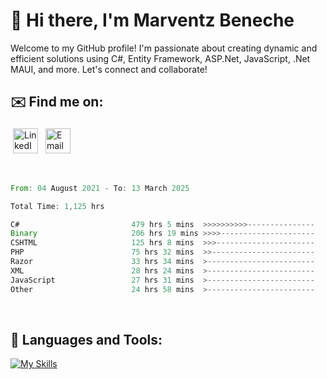 # 👋 Hi there, I'm Marventz Beneche

Welcome to my GitHub profile! I'm passionate about creating dynamic and efficient solutions using C#, Entity Framework, ASP.Net, JavaScript, .Net MAUI, and more. Let's connect and collaborate!

## ✉️ Find me on:
 <a href="https://linkedin.com/in/benechem" target="_blank" rel="noopener noreferrer"> <img src="https://icons.iconarchive.com/icons/limav/flat-gradient-social/512/Linkedin-icon.png" alt="LinkedIn" height="40" style="vertical-align:top; margin:4px"></a>
 <a href="mailto:info@benechem.co"> <img src="https://icons.iconarchive.com/icons/dtafalonso/android-lollipop/512/Gmail-icon.png" alt="Email" height="40" style="vertical-align:top; margin:4px"></a>
</p>

<br/>
<!--START_SECTION:waka-->

```rust
From: 04 August 2021 - To: 13 March 2025

Total Time: 1,125 hrs

C#                         479 hrs 5 mins  >>>>>>>>>>---------------   41.66 %
Binary                     206 hrs 19 mins >>>>---------------------   17.94 %
CSHTML                     125 hrs 8 mins  >>>----------------------   10.88 %
PHP                        75 hrs 32 mins  >>-----------------------   06.57 %
Razor                      33 hrs 34 mins  >------------------------   02.92 %
XML                        28 hrs 24 mins  >------------------------   02.47 %
JavaScript                 27 hrs 31 mins  >------------------------   02.39 %
Other                      24 hrs 58 mins  >------------------------   02.17 %
```

<!--END_SECTION:waka-->
<br />

## 🧰 Languages and Tools:

[![My Skills](https://skillicons.dev/icons?i=js,html,css,cs,java,php,mysql,dotnet,bootstrap,visualstudio,vscode,androidstudio,azure,xd,wordpress,raspberrypi)](https://skillicons.dev)
<br />

